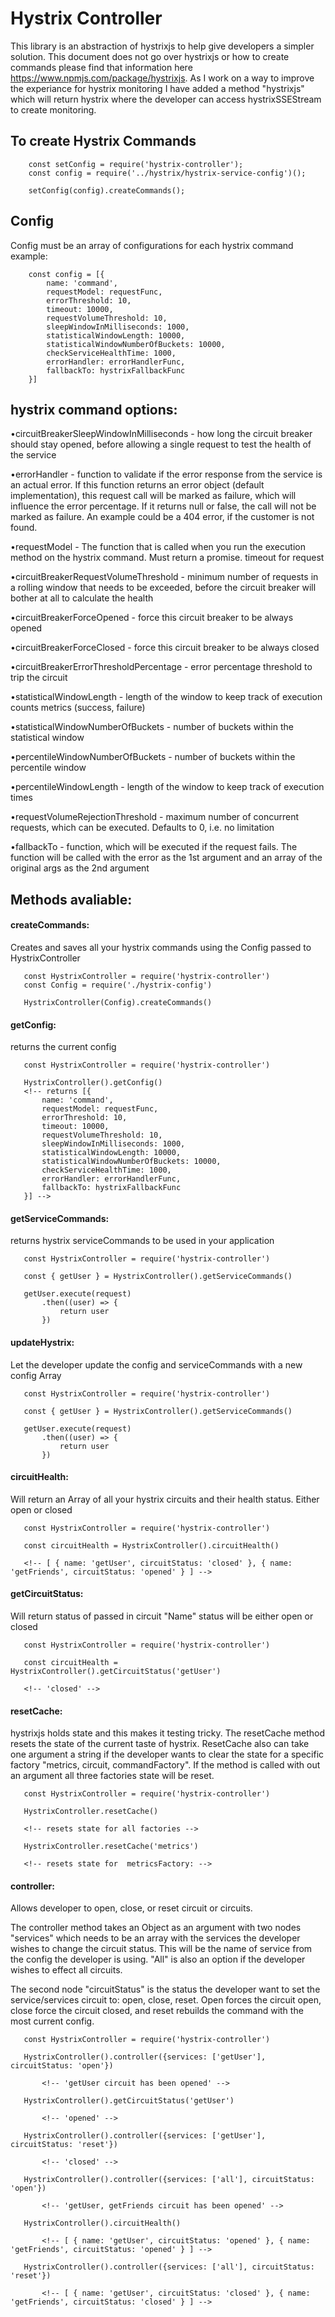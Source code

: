 # Hystrix Controller #
This library is an abstraction of hystrixjs to help give developers a simpler solution.
This document does not go over hystrixjs or how to create commands please find that information here https://www.npmjs.com/package/hystrixjs. As I work on a way to improve the experiance for hystrix monitoring I have added a method "hystrixjs" which will return hystrix where the developer can access hystrixSSEStream to create monitoring.

## To create Hystrix Commands ##

```javascipt
    const setConfig = require('hystrix-controller');
    const config = require('../hystrix/hystrix-service-config')();

    setConfig(config).createCommands();
```
## Config ##

Config must be an array of configurations for each hystrix command
example:
```javascipt
    const config = [{
        name: 'command',
        requestModel: requestFunc,
        errorThreshold: 10,
        timeout: 10000,
        requestVolumeThreshold: 10,
        sleepWindowInMilliseconds: 1000,
        statisticalWindowLength: 10000,
        statisticalWindowNumberOfBuckets: 10000,
        checkServiceHealthTime: 1000,
        errorHandler: errorHandlerFunc,
        fallbackTo: hystrixFallbackFunc
    }]
```
## hystrix command options: ##

•circuitBreakerSleepWindowInMilliseconds - how long the circuit breaker should stay opened, before allowing a single request to test the health of the service

•errorHandler - function to validate if the error response from the service is an actual error. If this function returns an error object (default implementation), this request call will be marked as failure, which will influence the error percentage. If it returns null or false, the call will not be marked as failure. An example could be a 404 error, if the customer is not found.

•requestModel - The function that is called when you run the execution method on the hystrix command. Must return a promise.
timeout for request

•circuitBreakerRequestVolumeThreshold - minimum number of requests in a rolling window that needs to be exceeded, before the circuit breaker will bother at all to calculate the health

•circuitBreakerForceOpened - force this circuit breaker to be always opened

•circuitBreakerForceClosed - force this circuit breaker to be always closed

•circuitBreakerErrorThresholdPercentage - error percentage threshold to trip the circuit

•statisticalWindowLength - length of the window to keep track of execution counts metrics (success, failure)

•statisticalWindowNumberOfBuckets - number of buckets within the statistical window

•percentileWindowNumberOfBuckets - number of buckets within the percentile window

•percentileWindowLength - length of the window to keep track of execution times

•requestVolumeRejectionThreshold - maximum number of concurrent requests, which can be executed. Defaults to 0, i.e. no limitation

•fallbackTo - function, which will be executed if the request fails. The function will be called with the error as the 1st argument and an array of the original args as the 2nd argument

## Methods avaliable: ##

#### createCommands: #### 
Creates and saves all your hystrix commands using the Config passed to HystrixController
 ```javascipt
    const HystrixController = require('hystrix-controller')
    const Config = require('./hystrix-config')

    HystrixController(Config).createCommands()
 ```

#### getConfig: ####
returns the current config
 
 ```javascipt
    const HystrixController = require('hystrix-controller')

    HystrixController().getConfig()
    <!-- returns [{
        name: 'command',
        requestModel: requestFunc,
        errorThreshold: 10,
        timeout: 10000,
        requestVolumeThreshold: 10,
        sleepWindowInMilliseconds: 1000,
        statisticalWindowLength: 10000,
        statisticalWindowNumberOfBuckets: 10000,
        checkServiceHealthTime: 1000,
        errorHandler: errorHandlerFunc,
        fallbackTo: hystrixFallbackFunc
    }] -->
 ```

#### getServiceCommands: ####
returns hystrix serviceCommands to be used in your application 

 ```javascipt
    const HystrixController = require('hystrix-controller')

    const { getUser } = HystrixController().getServiceCommands()

    getUser.execute(request)
        .then((user) => {
            return user
        })
 ```

#### updateHystrix: ####
Let the developer update the config and serviceCommands with a new config Array

 ```javascipt
    const HystrixController = require('hystrix-controller')

    const { getUser } = HystrixController().getServiceCommands()

    getUser.execute(request)
        .then((user) => {
            return user
        })
 ```

#### circuitHealth: ####
Will return an Array of all your hystrix circuits and their health status. Either open or closed

 ```javascipt
    const HystrixController = require('hystrix-controller')

    const circuitHealth = HystrixController().circuitHealth()
    
    <!-- [ { name: 'getUser', circuitStatus: 'closed' }, { name: 'getFriends', circuitStatus: 'opened' } ] -->
 ```

#### getCircuitStatus: ####
Will return status of passed in circuit "Name" status will be either open or closed

 ```javascipt
    const HystrixController = require('hystrix-controller')

    const circuitHealth = HystrixController().getCircuitStatus('getUser')
    
    <!-- 'closed' -->
 ```

#### resetCache: ####
hystrixjs holds state and this makes it testing tricky. The resetCache method resets the state of the current taste of hystrix. ResetCache also can take one argument a string if the developer wants to clear the state for a specific factory "metrics, circuit, commandFactory". If the method is called with out an argument all three factories state will be reset.

 ```javascipt
    const HystrixController = require('hystrix-controller')

    HystrixController.resetCache()

    <!-- resets state for all factories -->

    HystrixController.resetCache('metrics')

    <!-- resets state for  metricsFactory: -->
 ```


#### controller: ####
Allows developer to open, close, or reset circuit or circuits. 

The controller method takes an Object as an argument with two nodes "services" which needs to be an array with the services the developer wishes to change the circuit status. This will be the name of service from the config the developer is using. "All" is also an option if the developer wishes to effect all circuits. 

The second node "circuitStatus" is the status the developer want to set the service/services circuit to: open, close, reset. Open forces the circuit open, close force the circuit closed, and reset rebuilds the command with the most current config.


 ```javascipt
    const HystrixController = require('hystrix-controller')

    HystrixController().controller({services: ['getUser'], circuitStatus: 'open'})
        
        <!-- 'getUser circuit has been opened' -->
    
    HystrixController().getCircuitStatus('getUser') 

        <!-- 'opened' -->

    HystrixController().controller({services: ['getUser'], circuitStatus: 'reset'})

        <!-- 'closed' -->

    HystrixController().controller({services: ['all'], circuitStatus: 'open'})
        
        <!-- 'getUser, getFriends circuit has been opened' -->

    HystrixController().circuitHealth()

        <!-- [ { name: 'getUser', circuitStatus: 'opened' }, { name: 'getFriends', circuitStatus: 'opened' } ] -->

    HystrixController().controller({services: ['all'], circuitStatus: 'reset'})

        <!-- [ { name: 'getUser', circuitStatus: 'closed' }, { name: 'getFriends', circuitStatus: 'closed' } ] -->
     
 ```